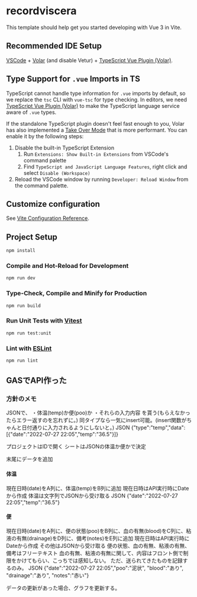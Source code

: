 # recordviscera

This template should help get you started developing with Vue 3 in Vite.

## Recommended IDE Setup

[VSCode](https://code.visualstudio.com/) + [Volar](https://marketplace.visualstudio.com/items?itemName=Vue.volar) (and disable Vetur) + [TypeScript Vue Plugin (Volar)](https://marketplace.visualstudio.com/items?itemName=Vue.vscode-typescript-vue-plugin).

## Type Support for `.vue` Imports in TS

TypeScript cannot handle type information for `.vue` imports by default, so we replace the `tsc` CLI with `vue-tsc` for type checking. In editors, we need [TypeScript Vue Plugin (Volar)](https://marketplace.visualstudio.com/items?itemName=Vue.vscode-typescript-vue-plugin) to make the TypeScript language service aware of `.vue` types.

If the standalone TypeScript plugin doesn't feel fast enough to you, Volar has also implemented a [Take Over Mode](https://github.com/johnsoncodehk/volar/discussions/471#discussioncomment-1361669) that is more performant. You can enable it by the following steps:

1. Disable the built-in TypeScript Extension
    1) Run `Extensions: Show Built-in Extensions` from VSCode's command palette
    2) Find `TypeScript and JavaScript Language Features`, right click and select `Disable (Workspace)`
2. Reload the VSCode window by running `Developer: Reload Window` from the command palette.

## Customize configuration

See [Vite Configuration Reference](https://vitejs.dev/config/).

## Project Setup

```sh
npm install
```

### Compile and Hot-Reload for Development

```sh
npm run dev
```

### Type-Check, Compile and Minify for Production

```sh
npm run build
```

### Run Unit Tests with [Vitest](https://vitest.dev/)

```sh
npm run test:unit
```

### Lint with [ESLint](https://eslint.org/)

```sh
npm run lint
```

## GASでAPI作った

### 方針のメモ

JSONで、
・体温(temp)か便(poo)か
・それらの入力内容
を貰う(もらえなかったらエラー返すのを忘れずに。)
同タイプなら一気にinsert可能。(insert関数がちゃんと日付通りに入力されるようにしないと。)
JSON
{"type":"temp","data":[{"date":"2022-07-27 22:05","temp":"36.5"}]}

プロジェクトはIDで開く
シートはJSONの体温か便かで決定

末尾にデータを追加

#### 体温

現在日時(date)をA列に、体温(temp)をB列に追加
現在日時はAPI実行時にDateから作成
体温は文字列でJSONから受け取る
JSON
{"date":"2022-07-27 22:05","temp":"36.5"}

#### 便

現在日時(date)をA列に、便の状態(poo)をB列に、血の有無(blood)をC列に、粘液の有無(drainage)をD列に、備考(notes)をE列に追加
現在日時はAPI実行時にDateから作成
その他はJSONから受け取る
便の状態、血の有無、粘液の有無、備考はフリーテキスト
血の有無、粘液の有無に関して、内容はフロント側で制限をかけてもらい、こっちでは感知しない。
ただ、送られてきたものを記録するのみ。
JSON
{"date":"2022-07-27 22:05","poo":"泥状", "blood":"あり", "drainage":"あり", "notes":"赤い"}

データの更新があった場合、グラフを更新する。
